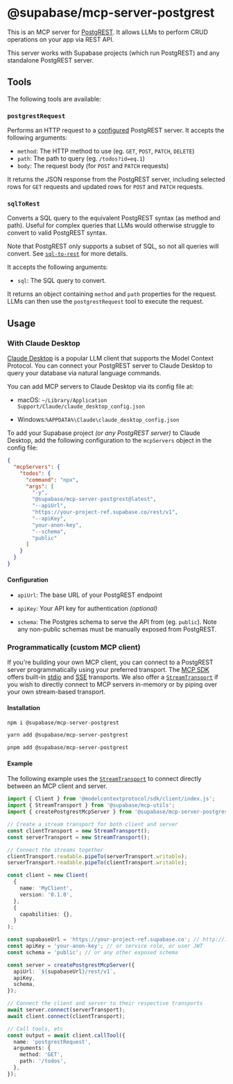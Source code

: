 # @supabase/mcp-server-postgrest

This is an MCP server for [PostgREST](https://postgrest.org). It allows LLMs to perform CRUD operations on your app via REST API.

This server works with Supabase projects (which run PostgREST) and any standalone PostgREST server.

## Tools

The following tools are available:

### `postgrestRequest`

Performs an HTTP request to a [configured](#usage) PostgREST server. It accepts the following arguments:

- `method`: The HTTP method to use (eg. `GET`, `POST`, `PATCH`, `DELETE`)
- `path`: The path to query (eg. `/todos?id=eq.1`)
- `body`: The request body (for `POST` and `PATCH` requests)

It returns the JSON response from the PostgREST server, including selected rows for `GET` requests and updated rows for `POST` and `PATCH` requests.

### `sqlToRest`

Converts a SQL query to the equivalent PostgREST syntax (as method and path). Useful for complex queries that LLMs would otherwise struggle to convert to valid PostgREST syntax.

Note that PostgREST only supports a subset of SQL, so not all queries will convert. See [`sql-to-rest`](https://github.com/supabase-community/sql-to-rest) for more details.

It accepts the following arguments:

- `sql`: The SQL query to convert.

It returns an object containing `method` and `path` properties for the request. LLMs can then use the `postgrestRequest` tool to execute the request.

## Usage

### With Claude Desktop

[Claude Desktop](https://claude.ai/download) is a popular LLM client that supports the Model Context Protocol. You can connect your PostgREST server to Claude Desktop to query your database via natural language commands.

You can add MCP servers to Claude Desktop via its config file at:

- macOS: `~/Library/Application Support/Claude/claude_desktop_config.json`

- Windows:`%APPDATA%\Claude\claude_desktop_config.json`

To add your Supabase project _(or any PostgREST server)_ to Claude Desktop, add the following configuration to the `mcpServers` object in the config file:

```json
{
  "mcpServers": {
    "todos": {
      "command": "npx",
      "args": [
        "-y",
        "@supabase/mcp-server-postgrest@latest",
        "--apiUrl",
        "https://your-project-ref.supabase.co/rest/v1",
        "--apiKey",
        "your-anon-key",
        "--schema",
        "public"
      ]
    }
  }
}
```

#### Configuration

- `apiUrl`: The base URL of your PostgREST endpoint

- `apiKey`: Your API key for authentication _(optional)_

- `schema`: The Postgres schema to serve the API from (eg. `public`). Note any non-public schemas must be manually exposed from PostgREST.

### Programmatically (custom MCP client)

If you're building your own MCP client, you can connect to a PostgREST server programmatically using your preferred transport. The [MCP SDK](https://github.com/modelcontextprotocol/typescript-sdk) offers built-in [stdio](https://modelcontextprotocol.io/docs/concepts/transports#standard-input-output-stdio) and [SSE](https://modelcontextprotocol.io/docs/concepts/transports#server-sent-events-sse) transports. We also offer a [`StreamTransport`](../mcp-utils#streamtransport) if you wish to directly connect to MCP servers in-memory or by piping over your own stream-based transport.

#### Installation

```bash
npm i @supabase/mcp-server-postgrest
```

```bash
yarn add @supabase/mcp-server-postgrest
```

```bash
pnpm add @supabase/mcp-server-postgrest
```

#### Example

The following example uses the [`StreamTransport`](../mcp-utils#streamtransport) to connect directly between an MCP client and server.

```ts
import { Client } from '@modelcontextprotocol/sdk/client/index.js';
import { StreamTransport } from '@supabase/mcp-utils';
import { createPostgrestMcpServer } from '@supabase/mcp-server-postgrest';

// Create a stream transport for both client and server
const clientTransport = new StreamTransport();
const serverTransport = new StreamTransport();

// Connect the streams together
clientTransport.readable.pipeTo(serverTransport.writable);
serverTransport.readable.pipeTo(clientTransport.writable);

const client = new Client(
  {
    name: 'MyClient',
    version: '0.1.0',
  },
  {
    capabilities: {},
  }
);

const supabaseUrl = 'https://your-project-ref.supabase.co'; // http://127.0.0.1:54321 for local
const apiKey = 'your-anon-key'; // or service role, or user JWT
const schema = 'public'; // or any other exposed schema

const server = createPostgrestMcpServer({
  apiUrl: `${supabaseUrl}/rest/v1`,
  apiKey,
  schema,
});

// Connect the client and server to their respective transports
await server.connect(serverTransport);
await client.connect(clientTransport);

// Call tools, etc
const output = await client.callTool({
  name: 'postgrestRequest',
  arguments: {
    method: 'GET',
    path: '/todos',
  },
});
```
